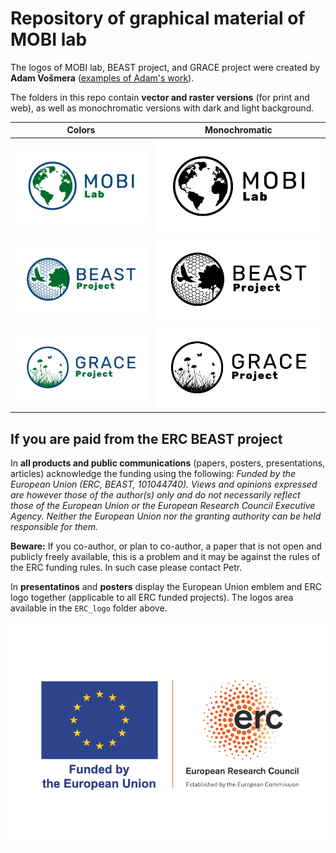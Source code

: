 # Repository of graphical material of MOBI lab

The logos of MOBI lab, BEAST project, and GRACE project were created by 
**Adam Vošmera** ([examples of Adam's work](https://www.stovkomat.cz/profil/vosmeraadam)).

The folders in this repo contain **vector and raster versions** (for print and web), 
as well as monochromatic versions with dark and light background.


|Colors| Monochromatic|
|------|--------------|
|![MOBI](MOBI_logo/RGB/mobi-lab-logo-rgb.jpg)|![](MOBI_logo/RGB/mobi-lab-logo-black-rgb.jpg)|
|![MOBI](BEAST_logo/RGB/beast-project-logo-rgb.jpg)|![](BEAST_logo/RGB/beast-project-logo-black-rgb.jpg)|
|![GRACE](GRACE_logo/RGB/grace-project-logo-rgb.jpg)|![](GRACE_logo/RGB/grace-project-logo-black-rgb.jpg)|

## If you are paid from the ERC BEAST project

In **all products and public communications** (papers, posters, presentations, articles) acknowledge the funding using the following: *Funded by the European Union (ERC, BEAST, 101044740). Views and opinions expressed are however those of the author(s) only and do not necessarily reflect those of the European Union or the European Research Council Executive Agency. Neither the European Union nor the granting authority can be held responsible for them.*

**Beware:** If you co-author, or plan to co-author, a paper that is not open and publicly freely available, this is a problem and it may be against the rules of the ERC funding rules. In such case please contact Petr. 

In **presentatinos** and **posters** display the European Union emblem and ERC logo together (applicable to all ERC funded projects). The logos area available in the `ERC_logo` folder above.

![ERC](ERC_logo/LOGO_ERC-FLAG_FP.png)

